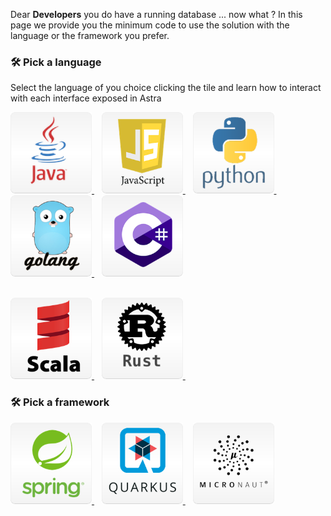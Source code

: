 Dear <b>Developers</b> you do have a running database ... now what ? In this page we provide you the minimum code to use the solution with the language or the framework you prefer.

### 🛠️ Pick a language

Select the language of you choice clicking the tile and learn how to interact with each interface exposed in Astra

<a href="languages/java">
 <img src="../../img/tile-java.png" height="130px" width="130px"/>
</a>&nbsp;&nbsp;
<a href="languages/javascript">
<img src="../../img/tile-javascript.png" height="130px" width="130px"/>
</a>&nbsp;&nbsp;
<a href="languages/python">
<img src="../../img/tile-python.png" height="130px" width="130px"/>
</a>&nbsp;&nbsp;
<a href="languages/go">
<img src="../../img/tile-go.png" height="130px" width="130px"/>
</a>&nbsp;&nbsp;
<a href="languages/csharp">
<img src="../../img/tile-csharp.png" height="130px" width="130px"/>
</a>
<p><br/>
<a href="languages/scala">
<img src="../../img/tile-scala.png" height="130px" width="130px"/>
</a>&nbsp;&nbsp;
<a href="languages/rust">
<img src="../../img/tile-rust.png" height="130px" width="130px"/>
</a>&nbsp;&nbsp;
</p>

### 🛠️ Pick a framework

<p>
<a href="frameworks/spring">
<img src="../../img/tile-spring.png" height="130px" width="130px"/>
</a>&nbsp;&nbsp;
<a href="frameworks/quarkus">
<img src="../../img/tile-quarkus.png" height="130px" width="130px"/>
</a>&nbsp;&nbsp;
<a href="frameworks/micronaut">
<img src="../../img/tile-micronaut.png" height="130px" width="130px"/>
</a>
</p>
